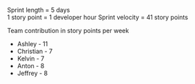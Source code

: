 Sprint length = 5 days  
1 story point  = 1 developer hour 
Sprint velocity = 41 story points

Team contribution in story points per week
* Ashley    - 11
* Christian - 7 
* Kelvin    - 7 
* Anton     - 8 
* Jeffrey   - 8 